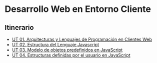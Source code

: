 # Desarrollo Web en Entorno Cliente

## Itinerario
* [UT 01. Arquitecturas y Lenguajes de Programación en Clientes Web](https://github.com/nebulavision/DAW/tree/main/DWEC/DWEC01)
* [UT 02. Estructura del Lenguaje Javascript](https://github.com/nebulavision/DAW/tree/main/DWEC/DWEC02)
* [UT 03. Modelo de objetos predefinidos en JavaScript](https://github.com/nebulavision/DAW/tree/main/DWEC/DWEC03)
* [UT 04. Estructuras definidas por el usuario en JavaScript](https://github.com/nebulavision/DAW/tree/main/DWEC/DWEC04)
